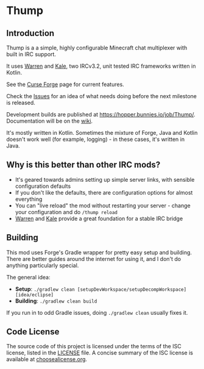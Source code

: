 # Thump

## Introduction
Thump is a a simple, highly configurable Minecraft chat multiplexer with built in IRC support.

It uses [Warren](https://github.com/CarrotCodes/Warren) and [Kale](https://github.com/CarrotCodes/Kale), two IRCv3.2, unit tested IRC frameworks written in Kotlin.

See the [Curse Forge](http://minecraft.curseforge.com/mc-mods/231124-thump) page for current features.

Check the [Issues](https://github.com/CarrotCodes/Thump/issues) for an idea of what needs doing before the next milestone is released.

Development builds are published at https://hopper.bunnies.io/job/Thump/. Documentation will be on the [wiki](https://github.com/CarrotCodes/Thump/wiki).

It's mostly written in Kotlin. Sometimes the mixture of Forge, Java and Kotlin doesn't work well (for example, logging) - in these cases, it's written in Java.

## Why is this better than other IRC mods?

* It's geared towards admins setting up simple server links, with sensible configuration defaults
* If you don't like the defaults, there are configuration options for almost everything
* You can "live reload" the mod without restarting your server - change your configuration and do `/thump reload`
* [Warren](https://github.com/CarrotCodes/Warren) and [Kale](https://github.com/CarrotCodes/Kale) provide a great foundation for a stable IRC bridge

## Building
This mod uses Forge's Gradle wrapper for pretty easy setup and building. There are better guides around the internet for using it, and I don't do anything particularly special.

The general idea:
* **Setup**: `./gradlew clean [setupDevWorkspace/setupDecompWorkspace] [idea/eclipse]`
* **Building**: `./gradlew clean build`

If you run in to odd Gradle issues, doing `./gradlew clean` usually fixes it.

## Code License
The source code of this project is licensed under the terms of the ISC license, listed in the [LICENSE](LICENSE.md) file. A concise summary of the ISC license is available at [choosealicense.org](http://choosealicense.com/licenses/isc/).
